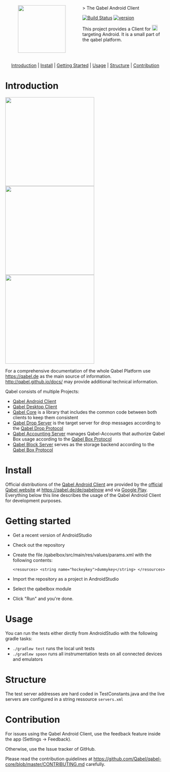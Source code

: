 <img align="left" width="0" height="150px" hspace="20"/>
<a href="https://qabel.de" align="left">
	<img src="https://files.qabel.de/img/qabel_logo_orange_preview.png" height="150px" align="left"/>
</a>
<img align="left" width="0" height="150px" hspace="25"/>
> The Qabel Android Client

[![Build Status](https://jenkins.prae.me/buildStatus/icon?job=qabel-android-nightly)](https://jenkins.prae.me/job/qabel-android-nightly/)
[![version](https://img.shields.io/badge/beta-0.6.0--beta.1-ff690f.svg)](https://qabel.de)

This project provides a Client for <a href="https://qabel.de"><img alt="Qabel" src="https://files.qabel.de/img/qabel-kl.png" height="18px"/></a> targeting Android. It is a small part of the qabel platform.

<br style="clear: both"/>
<br style="clear: both"/>
<p align="center">
	<a href="#introduction">Introduction</a> |
	<a href="#getting_started">Install</a> |
	<a href="#getting_started">Getting Started</a> |
	<a href="#usage">Usage</a> |
	<a href="#structure">Structure</a> |
	<a href="#contribution">Contribution</a>
</p>

# Introduction

<img src="https://files.qabel.de/img/qabel_app_screenshot_720x1280_1.2_dateimanager_en.png" width="280px"/>
<img src="https://files.qabel.de/img/qabel_app_screenshot_720x1280_1.3_seitenmenue_en.png" width="280px"/>
<img src="https://files.qabel.de/img/qabel_app_screenshot_720x1280_1.5_identitaeten_en.png" width="280px"/>


For a comprehensive documentation of the whole Qabel Platform use https://qabel.de as the main source of information. http://qabel.github.io/docs/ may provide additional technical information.

Qabel consists of multiple Projects:
 * [Qabel Android Client](https://github.com/Qabel/qabel-android)
 * [Qabel Desktop Client](https://github.com/Qabel/qabel-desktop)
 * [Qabel Core](https://github.com/Qabel/qabel-core) is a library that includes the common code between both clients to keep them consistent
 * [Qabel Drop Server](https://github.com/Qabel/qabel-drop) is the target server for drop messages according to the [Qabel Drop Protocol](http://qabel.github.io/docs/Qabel-Protocol-Drop/)
 * [Qabel Accounting Server](https://github.com/Qabel/qabel-accounting) manages Qabel-Accounts that authorize Qabel Box usage according to the [Qabel Box Protocol](http://qabel.github.io/docs/Qabel-Protocol-Box/)
 * [Qabel Block Server](https://github.com/Qabel/qabel-block) serves as the storage backend according to the [Qabel Box Protocol](http://qabel.github.io/docs/Qabel-Protocol-Box/)

# Install

Official distributions of the [Qabel Android Client](https://github.com/Qabel/qabel-android) are provided by the [official Qabel website](https://qabel.de) at https://qabel.de/de/qabelnow and via [Google Play](https://play.google.com/store/apps/details?id=de.qabel.qabel).
Everything below this line describes the usage of the Qabel Android Client for development purposes.

# <a name="getting_started"></a>Getting started

* Get a recent version of AndroidStudio
* Check out the repository
* Create the file /qabelbox/src/main/res/values/params.xml with the following contents:

    `<resources> <string name="hockeykey">dummykey</string> </resources>`
* Import the repository as a project in AndroidStudio
* Select the qabelbox module
* Click "Run" and you're done.

# Usage

You can run the tests either dirctly from AndroidStudio with the following gradle tasks:

* `./gradlew test` runs the local unit tests
* `./gradlew spoon` runs all instrumentation tests on all connected devices and emulators


# Structure

The test server addresses are hard coded in TestConstants.java and the live servers are configured in a string ressource `servers.xml`

# Contribution

For issues using the Qabel Android Client, use the feedback feature inside the app (Settings -> Feedback).

Otherwise, use the Issue tracker of GitHub.

Please read the contribution guidelines at https://github.com/Qabel/qabel-core/blob/master/CONTRIBUTING.md carefully.

